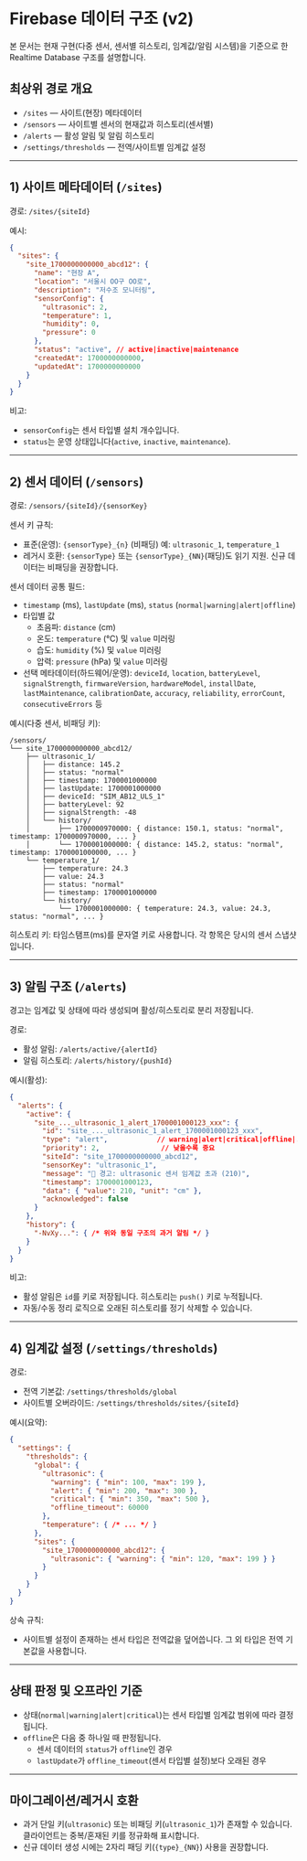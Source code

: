 # Firebase 데이터 구조 (v2)

본 문서는 현재 구현(다중 센서, 센서별 히스토리, 임계값/알림 시스템)을 기준으로 한 Realtime Database 구조를 설명합니다.

## 최상위 경로 개요

- `/sites` — 사이트(현장) 메타데이터
- `/sensors` — 사이트별 센서의 현재값과 히스토리(센서별)
- `/alerts` — 활성 알림 및 알림 히스토리
- `/settings/thresholds` — 전역/사이트별 임계값 설정

---

## 1) 사이트 메타데이터 (`/sites`)

경로: `/sites/{siteId}`

예시:

```json
{
  "sites": {
    "site_1700000000000_abcd12": {
      "name": "현장 A",
      "location": "서울시 OO구 OO로",
      "description": "저수조 모니터링",
      "sensorConfig": {
        "ultrasonic": 2,
        "temperature": 1,
        "humidity": 0,
        "pressure": 0
      },
      "status": "active", // active|inactive|maintenance
      "createdAt": 1700000000000,
      "updatedAt": 1700000000000
    }
  }
}
```

비고:
- `sensorConfig`는 센서 타입별 설치 개수입니다.
- `status`는 운영 상태입니다(`active`, `inactive`, `maintenance`).

---

## 2) 센서 데이터 (`/sensors`)

경로: `/sensors/{siteId}/{sensorKey}`

센서 키 규칙:
- 표준(운영): `{sensorType}_{n}` (비패딩) 예: `ultrasonic_1`, `temperature_1`
- 레거시 호환: `{sensorType}` 또는 `{sensorType}_{NN}`(패딩)도 읽기 지원. 신규 데이터는 비패딩을 권장합니다.

센서 데이터 공통 필드:
- `timestamp` (ms), `lastUpdate` (ms), `status` (`normal|warning|alert|offline`)
- 타입별 값
  - 초음파: `distance` (cm)
  - 온도: `temperature` (°C) 및 `value` 미러링
  - 습도: `humidity` (%) 및 `value` 미러링
  - 압력: `pressure` (hPa) 및 `value` 미러링
- 선택 메타데이터(하드웨어/운영): `deviceId`, `location`, `batteryLevel`, `signalStrength`, `firmwareVersion`, `hardwareModel`, `installDate`, `lastMaintenance`, `calibrationDate`, `accuracy`, `reliability`, `errorCount`, `consecutiveErrors` 등

예시(다중 센서, 비패딩 키):

```
/sensors/
└── site_1700000000000_abcd12/
    ├── ultrasonic_1/
    │   ├── distance: 145.2
    │   ├── status: "normal"
    │   ├── timestamp: 1700001000000
    │   ├── lastUpdate: 1700001000000
    │   ├── deviceId: "SIM_AB12_ULS_1"
    │   ├── batteryLevel: 92
    │   ├── signalStrength: -48
    │   └── history/
    │       ├── 1700000970000: { distance: 150.1, status: "normal", timestamp: 1700000970000, ... }
    │       └── 1700001000000: { distance: 145.2, status: "normal", timestamp: 1700001000000, ... }
    └── temperature_1/
        ├── temperature: 24.3
        ├── value: 24.3
        ├── status: "normal"
        ├── timestamp: 1700001000000
        └── history/
            └── 1700001000000: { temperature: 24.3, value: 24.3, status: "normal", ... }
```

히스토리 키: 타임스탬프(ms)를 문자열 키로 사용합니다. 각 항목은 당시의 센서 스냅샷입니다.

---

## 3) 알림 구조 (`/alerts`)

경고는 임계값 및 상태에 따라 생성되며 활성/히스토리로 분리 저장됩니다.

경로:
- 활성 알림: `/alerts/active/{alertId}`
- 알림 히스토리: `/alerts/history/{pushId}`

예시(활성):

```json
{
  "alerts": {
    "active": {
      "site_..._ultrasonic_1_alert_1700001000123_xxx": {
        "id": "site_..._ultrasonic_1_alert_1700001000123_xxx",
        "type": "alert",            // warning|alert|critical|offline|...
        "priority": 2,               // 낮을수록 중요
        "siteId": "site_1700000000000_abcd12",
        "sensorKey": "ultrasonic_1",
        "message": "🚨 경고: ultrasonic 센서 임계값 초과 (210)",
        "timestamp": 1700001000123,
        "data": { "value": 210, "unit": "cm" },
        "acknowledged": false
      }
    },
    "history": {
      "-NvXy...": { /* 위와 동일 구조의 과거 알림 */ }
    }
  }
}
```

비고:
- 활성 알림은 `id`를 키로 저장됩니다. 히스토리는 `push()` 키로 누적됩니다.
- 자동/수동 정리 로직으로 오래된 히스토리를 정기 삭제할 수 있습니다.

---

## 4) 임계값 설정 (`/settings/thresholds`)

경로:
- 전역 기본값: `/settings/thresholds/global`
- 사이트별 오버라이드: `/settings/thresholds/sites/{siteId}`

예시(요약):

```json
{
  "settings": {
    "thresholds": {
      "global": {
        "ultrasonic": {
          "warning": { "min": 100, "max": 199 },
          "alert": { "min": 200, "max": 300 },
          "critical": { "min": 350, "max": 500 },
          "offline_timeout": 60000
        },
        "temperature": { /* ... */ }
      },
      "sites": {
        "site_1700000000000_abcd12": {
          "ultrasonic": { "warning": { "min": 120, "max": 199 } }
        }
      }
    }
  }
}
```

상속 규칙:
- 사이트별 설정이 존재하는 센서 타입은 전역값을 덮어씁니다. 그 외 타입은 전역 기본값을 사용합니다.

---

## 상태 판정 및 오프라인 기준

- 상태(`normal|warning|alert|critical`)는 센서 타입별 임계값 범위에 따라 결정됩니다.
- `offline`은 다음 중 하나일 때 판정됩니다.
  - 센서 데이터의 `status`가 `offline`인 경우
  - `lastUpdate`가 `offline_timeout`(센서 타입별 설정)보다 오래된 경우

---

## 마이그레이션/레거시 호환

- 과거 단일 키(`ultrasonic`) 또는 비패딩 키(`ultrasonic_1`)가 존재할 수 있습니다. 클라이언트는 중복/혼재된 키를 정규화해 표시합니다.
- 신규 데이터 생성 시에는 2자리 패딩 키(`{type}_{NN}`) 사용을 권장합니다.
